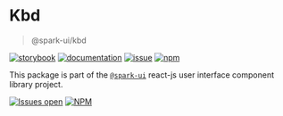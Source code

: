 # Kbd
> @spark-ui/kbd

[![storybook](https://img.shields.io/badge/storybook-black?logo=storybook)](https://sparkui.vercel.app/?path=/docs/components-kbd--docs)
[![documentation](https://img.shields.io/badge/documentation-black?logo=googledocs)](https://sparkui-adv.vercel.app/docs/components/kbd)
[![issue](https://img.shields.io/badge/report%20a%20bug-black?logo=openbugbounty&logoColor=red)](https://github.com/adevinta/spark/issues/new?&projects=4&template=bug-report.yml&assignees=&labels=component,kbd)
[![npm](https://img.shields.io/npm/dt/%40spark-ui/kbd?logo=npm&labelColor=black)](https://www.npmjs.com/package/@spark-ui/kbd)


This package is part of the [`@spark-ui`](https://github.com/adevinta/spark) react-js user interface component library project.

[![Issues open](https://img.shields.io/github/issues-search/adevinta/spark?query=is%3Aopen%20label%3Acomponent%20label%3Akbd&logo=openbugbounty&logoColor=red&label=issues%20open&color=red)](https://github.com/adevinta/spark/issues?q=is%3Aopen+label%3Acomponent+label%3Akbd)
[![NPM](https://img.shields.io/npm/l/%40spark-ui%2Fkbd)](https://github.com/adevinta/spark/blob/main/packages/components/kbd/LICENSE.md)
